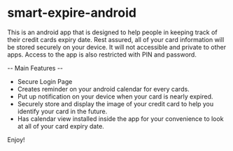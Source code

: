smart-expire-android
====================

This is an android app that is designed to help people in keeping track of their credit cards expiry date.
Rest assured, all of your card information will be stored securely on your device. It will not accessible and private to other apps. Access to the app is also restricted with PIN and password.

-- Main Features --

- Secure Login Page
- Creates reminder on your android calendar for every cards.
- Put up notification on your device when your card is nearly expired.
- Securely store and display the image of your credit card to help you identify your card in the future.
- Has calendar view installed inside the app for your convenience to look at all of your card expiry date.

Enjoy!
